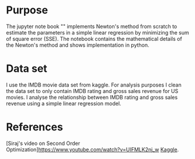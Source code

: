 # Purpose
The jupyter note book "" implements Newton's method from scratch to estimate the parameters in a simple linear regression by minimizing the sum of square error (SSE). The notebook contains the mathematical details of the Newton's method and shows implementation in python. 

# Data set
I use the IMDB movie data set from kaggle. For analysis purposes I clean the data set to only contain IMDB rating and gross sales revenue for US movies. I analyse the relationship between IMDB rating and gross sales revenue using a simple linear regression model. 

# References
[Siraj's video on Second Order Optimization]https://www.youtube.com/watch?v=UIFMLK2nj_w
[Kaggle](https://www.kaggle.com/datasets). 
